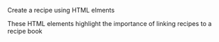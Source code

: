 Create a recipe using HTML elments 

These HTML elements highlight the importance of linking recipes to a recipe book